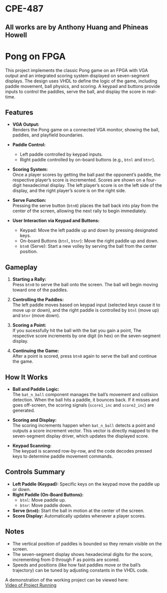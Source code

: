 # CPE-487

## All works are by Anthony Huang and Phineas Howell

# Pong on FPGA

This project implements the classic Pong game on an FPGA with VGA output and an integrated scoring system displayed on seven-segment displays. The design uses VHDL to define the logic of the game, including paddle movement, ball physics, and scoring. A keypad and buttons provide inputs to control the paddles, serve the ball, and display the score in real-time.

## Features

- **VGA Output:**  
  Renders the Pong game on a connected VGA monitor, showing the ball, paddles, and playfield boundaries.
  
- **Paddle Control:**  
  - Left paddle controlled by keypad inputs.  
  - Right paddle controlled by on-board buttons (e.g., `btnl` and `btnr`).
  
- **Scoring System:**  
  Once a player scores by getting the ball past the opponent’s paddle, the respective player’s score is incremented. Scores are shown on a four-digit hexadecimal display. The left player’s score is on the left side of the display, and the right player’s score is on the right side.

- **Serve Function:**  
  Pressing the serve button (`btn0`) places the ball back into play from the center of the screen, allowing the next rally to begin immediately.

- **User Interaction via Keypad and Buttons:**  
  - Keypad: Move the left paddle up and down by pressing designated keys.  
  - On-board Buttons (`btnl`, `btnr`): Move the right paddle up and down.  
  - `btn0` (Serve): Start a new volley by serving the ball from the center position.

## Gameplay

1. **Starting a Rally:**  
   Press `btn0` to serve the ball onto the screen. The ball will begin moving toward one of the paddles.

2. **Controlling the Paddles:**  
   The left paddle moves based on keypad input (selected keys cause it to move up or down), and the right paddle is controlled by `btnl` (move up) and `btnr` (move down).

3. **Scoring a Point:**  
   If you sucessfully hit the ball with the bat you gain a point, The respective score increments by one digit (in hex) on the seven-segment display.

4. **Continuing the Game:**  
   After a point is scored, press `btn0` again to serve the ball and continue the game.

## How It Works

- **Ball and Paddle Logic:**  
  The `bat_n_ball` component manages the ball’s movement and collision detection. When the ball hits a paddle, it bounces back. If it misses and goes off-screen, the scoring signals (`score1_inc` and `score2_inc`) are generated.

- **Scoring and Display:**  
  The scoring increments happen when `bat_n_ball` detects a point and outputs a score increment vector. This vector is directly mapped to the seven-segment display driver, which updates the displayed score.

- **Keypad Scanning:**  
  The keypad is scanned row-by-row, and the code decodes pressed keys to determine paddle movement commands.

## Controls Summary

- **Left Paddle (Keypad):** Specific keys on the keypad move the paddle up or down.
- **Right Paddle (On-Board Buttons):**
  - `btnl`: Move paddle up.
  - `btnr`: Move paddle down.
- **Serve (`btn0`):** Start the ball in motion at the center of the screen.
- **Score Display:** Automatically updates whenever a player scores.

## Notes

- The vertical position of paddles is bounded so they remain visible on the screen.
- The seven-segment display shows hexadecimal digits for the score, incrementing from 0 through F as points are scored.
- Speeds and positions (like how fast paddles move or the ball’s trajectory) can be tuned by adjusting constants in the VHDL code.

A demonstration of the working project can be viewed here:  
[Video of Project Running](https://drive.google.com/file/d/15aVuuxRJrZlPj3xoUsR3up2gvnvvrSjO/view?usp=drive_link)
